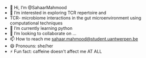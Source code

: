 - 👋 Hi, I’m @SahaarMahmood
- 👀 I’m interested in exploring TCR repertoire and
- TCR- microbiome interactions in the gut microenvironment using computational techniques
- 🌱 I’m currently learning python
- 💞️ I’m looking to collaborate on ...
- 📫 How to reach me sahaar.mahmood@student.uantwerpen.be
- 😄 Pronouns: she/her
- ⚡ Fun fact: caffeine doesn't affect me AT ALL

<!---
SahaarMahmood/SahaarMahmood is a ✨ special ✨ repository because its `README.md` (this file) appears on your GitHub profile.
You can click the Preview link to take a look at your changes.
--->
